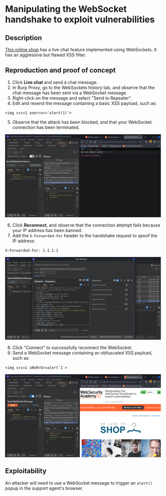 # Manipulating the WebSocket handshake to exploit vulnerabilities

## Description

[This online shop](https://portswigger.net/web-security/websockets/lab-manipulating-handshake-to-exploit-vulnerabilities) has a live chat feature implemented using WebSockets. It has an aggressive but flawed XSS filter. 

## Reproduction and proof of concept

1. Click **Live chat** and send a chat message.
2. In Burp Proxy, go to the WebSockets history tab, and observe that the chat message has been sent via a WebSocket message.
3. Right-click on the message and select "Send to Repeater".
4. Edit and resend the message containing a basic XSS payload, such as:

```text
<img src=1 onerror='alert(1)'>
```

5. Observe that the attack has been blocked, and that your WebSocket connection has been terminated.

![Websockets](../../_static/images/sockets2.png)

6. Click **Reconnect**, and observe that the connection attempt fails because your IP address has been banned.
7. Add the `X-Forwarded-For` header to the handshake request to spoof the IP address:

```text
X-Forwarded-For: 1.1.1.1
```

![Websockets](../../_static/images/sockets3.png)

8. Click "Connect" to successfully reconnect the WebSocket. 
9. Send a WebSocket message containing an obfuscated XSS payload, such as:

```text
<img src=1 oNeRrOr=alert`1`> 
```

![Websockets](../../_static/images/sockets4.png)

## Exploitability

An attacker will need to use a WebSocket message to trigger an `alert()` popup in the support agent's browser. 
